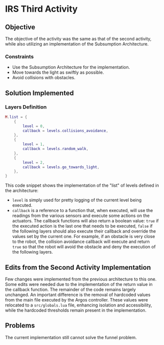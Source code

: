 # IRS Third Activity
## Objective
The objective of the activity was the same as that of the second activity, while also utilizing an implementation of the 
Subsumption Architecture.
### Constraints
- Use the Subsumption Architecture for the implementation.
- Move towards the light as swiftly as possible.
- Avoid collisions with obstacles.

## Solution Implemented
### Layers Definition
```lua
M.list = {
    {
        level = 0,
        callback = levels.collisions_avoidance,
    },
    {
        level = 1,
        callback = levels.random_walk,
    },
    {
        level = 2,
        callback = levels.go_towards_light,
    },
}
```

This code snippet shows the implementation of the "list" of levels defined in the architecture:
- `level` is simply used for pretty logging of the current level being executed.
- `callback` is a reference to a function that, when executed, will use the readings from the various sensors and 
execute some actions on the actuators. The callback functions will also return a boolean value: `true` if the 
executed action is the last one that needs to be executed, `false` if the following layers should also execute 
their callback and override the values set by the current one. For example, if an obstacle is very close to the 
robot, the collision avoidance callback will execute and return `true` so that the robot will avoid the obstacle 
and deny the execution of the following layers.

## Edits from the Second Activity Implementation
Few changes were implemented from the previous architecture to this one. Some edits were needed due to the 
implementation of the return value in the callback function. The remainder of the code remains largely unchanged. 
An important difference is the removal of hardcoded values from the main file executed by the Argos controller. 
These values were relocated to a `src/globals.lua` file, enhancing isolation and accessibility, while the 
hardcoded thresholds remain present in the implementation.

## Problems
The current implementation still cannot solve the funnel problem.
